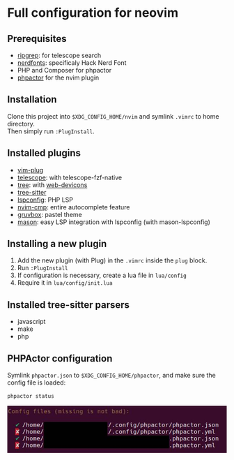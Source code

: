 # Full configuration for neovim

## Prerequisites
- [ripgrep](https://github.com/BurntSushi/ripgrep): for telescope search
- [nerdfonts](https://www.nerdfonts.com/): specificaly Hack Nerd Font
- PHP and Composer for phpactor
- [phpactor](https://github.com/phpactor/phpactor) for the nvim plugin

## Installation
Clone this project into `$XDG_CONFIG_HOME/nvim` and symlink `.vimrc` to home directory.  
Then simply run `:PlugInstall`.

## Installed plugins
- [vim-plug](https://github.com/junegunn/vim-plug)
- [telescope](https://github.com/nvim-telescope/telescope.nvim): with telescope-fzf-native
- [tree](https://github.com/nvim-tree/nvim-tree.lua): with [web-devicons](https://github.com/nvim-tree/nvim-web-devicons)
- [tree-sitter](https://github.com/nvim-treesitter/nvim-treesitter)
- [lspconfig](https://phpactor.readthedocs.io/en/master/lsp/vim.html): PHP LSP
- [nvim-cmp](https://github.com/hrsh7th/nvim-cmp): entire autocomplete feature
- [gruvbox](https://github.com/ellisonleao/gruvbox.nvim): pastel theme
- [mason](https://github.com/williamboman/mason.nvim): easy LSP integration with lspconfig (with mason-lspconfig)

## Installing a new plugin
1. Add the new plugin (with Plug) in the `.vimrc` inside the `plug` block.
2. Run `:PlugInstall`
3. If configuration is necessary, create a lua file in `lua/config`
4. Require it in `lua/config/init.lua`

## Installed tree-sitter parsers
- javascript
- make
- php

## PHPActor configuration
Symlink `phpactor.json` to `$XDG_CONFIG_HOME/phpactor`, and make sure the config file is loaded:
```bash
phpactor status
```

![PHPActor status](docs/phpactor_status.jpg)
